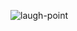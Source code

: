 ![laugh-point](https://github.com/skelcium/skelcium/assets/141345390/411a4626-454f-4105-9e3c-0e5fbca3ae41)
